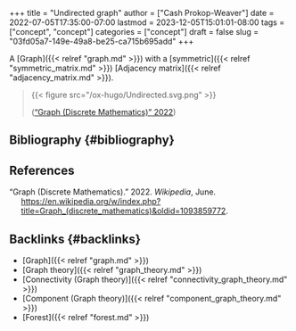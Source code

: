 +++
title = "Undirected graph"
author = ["Cash Prokop-Weaver"]
date = 2022-07-05T17:35:00-07:00
lastmod = 2023-12-05T15:01:01-08:00
tags = ["concept", "concept"]
categories = ["concept"]
draft = false
slug = "03fd05a7-149e-49a8-be25-ca715b695add"
+++

A [Graph]({{< relref "graph.md" >}}) with a [symmetric]({{< relref "symmetric_matrix.md" >}}) [Adjacency matrix]({{< relref "adjacency_matrix.md" >}}).

> {{< figure src="/ox-hugo/Undirected.svg.png" >}}
>
> (<a href="#citeproc_bib_item_1">“Graph (Discrete Mathematics)” 2022</a>)


## Bibliography {#bibliography}

## References

<style>.csl-entry{text-indent: -1.5em; margin-left: 1.5em;}</style><div class="csl-bib-body">
  <div class="csl-entry"><a id="citeproc_bib_item_1"></a>“Graph (Discrete Mathematics).” 2022. <i>Wikipedia</i>, June. <a href="https://en.wikipedia.org/w/index.php?title=Graph_(discrete_mathematics)&oldid=1093859772">https://en.wikipedia.org/w/index.php?title=Graph_(discrete_mathematics)&#38;oldid=1093859772</a>.</div>
</div>


## Backlinks {#backlinks}

-   [Graph]({{< relref "graph.md" >}})
-   [Graph theory]({{< relref "graph_theory.md" >}})
-   [Connectivity (Graph theory)]({{< relref "connectivity_graph_theory.md" >}})
-   [Component (Graph theory)]({{< relref "component_graph_theory.md" >}})
-   [Forest]({{< relref "forest.md" >}})

